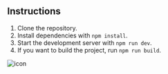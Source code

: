 ## Instructions

1. Clone the repository.
2. Install dependencies with `npm install`.
3. Start the development server with `npm run dev`.
4. If you want to build the project, run `npm run build`.


![icon](public/favicon.ico)